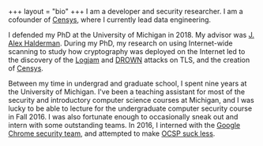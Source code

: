 +++
layout = "bio"
+++
I am a developer and security researcher. I am a cofounder of
[Censys][censys], where I currently lead data engineering.

I defended my PhD at the University of Michigan in 2018. My advisor was [J.
Alex Halderman][jhalderm]. During my PhD, my research on using Internet-wide
scanning to study how cryptography was deployed on the Internet led to the
discovery of the [Logjam][logjam] and [DROWN][drown] attacks on TLS, and the
creation of [Censys][censys].

Between my time in undergrad and graduate school, I spent nine years at the
University of Michigan. I've been a teaching assistant for most of the
security and introductory computer science courses at Michigan, and I was
lucky to be able to lecture for the undergraduate computer security course in
Fall 2016. I was also fortunate enough to occasionally sneak out and intern
with some outstanding teams. In 2016, I interned with the [Google Chrome
security team][chromesecurity], and attempted to make [OCSP suck
less][expect-staple].

[censys]: https://censys.io
[chromesecurity]: https://www.chromium.org/Home/chromium-security
[drown]: https://drownattack.com
[duo]: https://duo.com
[expect-staple]: https://docs.google.com/document/d/1aISglJIIwglcOAhqNfK-2vtQl-_dWAapc-VLDh-9-BE/edit
[jhalderm]: https://jhalderm.com
[logjam]: https://weakdh.org
